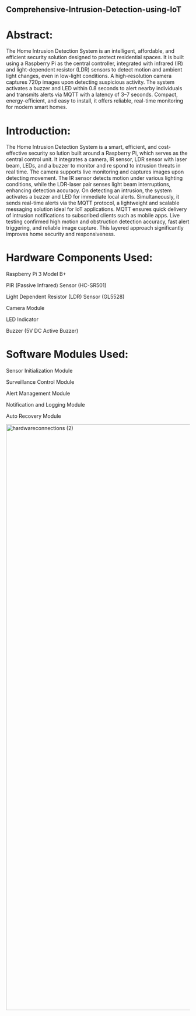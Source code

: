 ## Comprehensive-Intrusion-Detection-using-IoT

# Abstract:
The Home Intrusion Detection System is an intelligent, affordable, and efficient security
 solution designed to protect residential spaces. It is built using a Raspberry Pi as the
 central controller, integrated with infrared (IR) and light-dependent resistor (LDR) sensors
 to detect motion and ambient light changes, even in low-light conditions. A high-resolution
 camera captures 720p images upon detecting suspicious activity. The system activates a
 buzzer and LED within 0.8 seconds to alert nearby individuals and transmits alerts via
 MQTT with a latency of 3–7 seconds. Compact, energy-efficient, and easy to install, it
 offers reliable, real-time monitoring for modern smart homes.

 # Introduction:
 The Home Intrusion Detection System is a smart, efficient, and cost-effective security so
lution built around a Raspberry Pi, which serves as the central control unit. It integrates
 a camera, IR sensor, LDR sensor with laser beam, LEDs, and a buzzer to monitor and re
spond to intrusion threats in real time. The camera supports live monitoring and captures
 images upon detecting movement. The IR sensor detects motion under various lighting
 conditions, while the LDR-laser pair senses light beam interruptions, enhancing detection
 accuracy. On detecting an intrusion, the system activates a buzzer and LED for immediate
 local alerts. Simultaneously, it sends real-time alerts via the MQTT protocol, a lightweight
 and scalable messaging solution ideal for IoT applications. MQTT ensures quick delivery
 of intrusion notifications to subscribed clients such as mobile apps. Live testing confirmed
 high motion and obstruction detection accuracy, fast alert triggering, and reliable image
 capture. This layered approach significantly improves home security and responsiveness.

 # Hardware Components Used:
  Raspberry Pi 3 Model B+
  
 PIR (Passive Infrared) Sensor (HC-SR501)
 
 Light Dependent Resistor (LDR) Sensor (GL5528)
 
 Camera Module
 
 LED Indicator
 
 Buzzer (5V DC Active Buzzer)

 # Software Modules Used:
 Sensor Initialization Module
 
 Surveillance Control Module
 
 Alert Management Module
 
 Notification and Logging Module
 
 Auto Recovery Module


<img width="1273" height="1600" alt="hardwareconnections (2)" src="https://github.com/user-attachments/assets/b8d66e24-bebe-4341-9ab6-897de458c237" />

